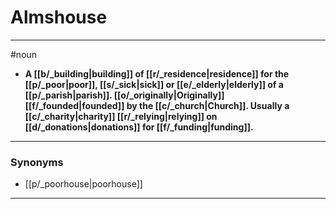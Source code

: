 # Almshouse
---
#noun
- **A [[b/_building|building]] of [[r/_residence|residence]] for the [[p/_poor|poor]], [[s/_sick|sick]] or [[e/_elderly|elderly]] of a [[p/_parish|parish]]. [[o/_originally|Originally]] [[f/_founded|founded]] by the [[c/_church|Church]]. Usually a [[c/_charity|charity]] [[r/_relying|relying]] on [[d/_donations|donations]] for [[f/_funding|funding]].**
---
### Synonyms
- [[p/_poorhouse|poorhouse]]
---

